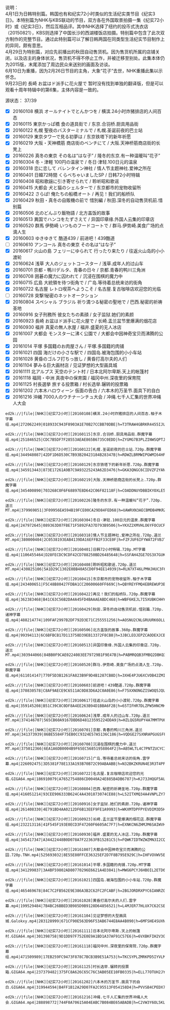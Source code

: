 说明：    
4月1日为日韩特别篇。韩国也有和纪实72小时类似的生活纪实类节目《纪实3日》。本特别篇为NHK与KBS联动的节目，双方各在外国取景拍摄一集《纪实72小时》或《纪实3日》，然后互相品评。其中NHK选择了纽约的投币式洗衣店（20150821），KBS则选择了中国长沙的西湖楼饭店拍摄。特别篇中包含了此次双方制作的完整节目。通过此特别篇可以了解日韩两国在同类型生活纪实节目制作上的异同，颇有意思。  
4月29日为特别篇，对应先前播出的秋田自动售货机。因为售货机所属的店铺关闭，以及店主的身体状况，售货机不得不停止工作，并被迁移至别处。此集本体仍为2015版，末尾添加了周边民众来送别的画面及访谈。  
6月10日为重播，因为2月26日节目的主角，大象“花子”去世，NHK重播此集以示怀念。  
9月23日的 長崎 お盆はド派手に花火屋で 暂时没有找到单独的翻译版，但是可以观看十周年特辑中的第6集，主体内容是一致的。  

源状态： 37/39  
- [x] 20160108 横浜 オールナイトでとんかつを / 横滨.24小时炸猪排店的人间百态
- [x] 20160115 東京かっぱ橋 食の道具街で / 东京.合羽桥.厨具用品街
- [x] 20160122 札幌 聖夜のバスターミナルで / 札幌.圣诞前夜的巴士站
- [x] 20160129 東京タワーで見る初夢は / 东京铁塔下的新年祈愿
- [x] 20160219 大阪・天神橋筋 商店街のベンチにて / 大阪.天神桥筋商店街的长凳上
- [x] 20160226 真冬の東京 その名は“はな子” / 隆冬的东京.有一种温暖叫“花子”
- [x] 20160304 冬・津軽 100円の温泉で / 冬日·津轻.100日元的温泉
- [x] 20160318 恋に恋して バレンタイン神社 / 情人节主题神社.爱神之所在
- [x] 20160401 日韓72時間 くらべちゃいましたSP / 日韩72小时特辑
- [x] 20160408 昭和歌謡に引き寄せられて / 聆听昭和歌谣
- [x] 20160415 大都会 犬と猫のシェルターで / 东京都市的宠物收留所
- [x] 20160422 さらば! 俺たちの船橋オート / 再见！我们的船桥队
- [x] 20160429 秋田・真冬の自販機の前で 惜別編 / 秋田.深冬的自动售货机前.惜别篇
- [x] 20160506 北のどんぶり飯物語 / 北方盖饭的故事
- [x] 20160513 異国でハンコをたずさえて / 异国印章缘.外国人云集的印章店
- [x] 20160520 群馬 伊勢崎 いつものフードコートで / 群马.伊势崎.美食广场的点滴人生
- [x] 20160603 ゆきゆきて 酷道439 / 前进吧！439酷道
- [ ] 20160610 アンコール 真冬の東京 その名は“はな子”
- [x] 20160617 火山の島 フェリーにゆられて 行ったり来たり / 往返火山岛的小小渡轮
- [x] 20160624 浅草 大人のジェットコースター / 浅草.成年人的过山车
- [X] 20160701 京都・鴨川デルタ、青春の日々 / 京都.青春的鸭川三角洲
- [x] 20160708 囲碁の魔力に囚われて / 沉浸在围棋的魔力中
- [X] 20160715 広島 大統領を待つ街角で / 广岛.等待着总统来访的街角
- [X] 20160722 名古屋 レトロ喫茶へようこそ / 名古屋.复古咖啡店欢迎您的光临
- [ ] 20160728 突撃!秘密のネットオークション
- [X] 20160804 スペシャル ブラジル 祈り満つる秘密の聖地で / 巴西.秘密的祈祷圣地
- [x] 20160916 女子刑務所 彼女たちの素顔 / 女子监狱.她们的素颜
- [x] 20160923 長崎 お盆はド派手に花火屋で / 长崎.盂兰盆节里爆满的烟花店
- [X] 20160930 福井 真夏の無人氷屋 / 福井.盛夏的无人冰店
- [X] 20161007 大都会 モンスターに沸く公園で / 大都会中因神奇宝贝而沸腾的公园
- [X] 20161014 平塚 多国籍のお肉屋さん / 平塚.多国籍的肉铺
- [X] 20161021 四国 海だけの小さな駅で / 四国岛.被海包围的小小车站
- [X] 20161028 黄昏のゴルフ打ちっ放し / 黄昏打高尔夫的人们
- [X] 20161104 夢みる巨大画材店 / 见证梦想的大型画具城
- [X] 20161111 北アルプス 天空のテント村 / 日本北阿尔卑斯.天上的帐篷村
- [X] 20161118 福岡・中洲 真夜中の保育園 / 福冈中州.深夜里的保育院
- [x] 20161125 村長選挙 旅する投票箱 / 村长选举.辗转的投票箱
- [X] 20161202 六本木ハロウィーン 仮面の告白 / 六本木的万圣节.面具下的自白
- [X] 20161216 沖縄 7000人のウチナーンチュ大会 / 冲绳.七千人汇集的世界冲绳人大会
```
ed2k://|file|[NHK][纪实72小时][20160108]横滨.24小时炸猪排店的人间百态.柚子木字幕组.mp4|272062249|018933C943F8903A1E70B27CCBB70DBE|h=T3TRAW4GBRKR4455IJUWUKCOU2X7FSOB|/

ed2k://|file|[NHK][纪实72小时][20160115]东京.合羽桥.厨具用品街.群魔字幕组.mp4|251846525|CDC7B5DF7F28553AEAE865B6735C0EDD|h=ZYGMG7B3PLZINWSQPTJIBVYC4OFEN7FY|/

ed2k://|file|[NHK][纪实72小时][20160122]札幌.圣诞前夜的巴士站.720p.群魔字幕组.mp4|344948087|42DF1D6D530C7B93B20423184B28347B|h=RDWZLBRMWIPGWMI64HPC73SEQZEYOEJF|/

ed2k://|file|[NHK][纪实72小时][20160129]东京铁塔下的新年祈愿.720p.群魔字幕组.mp4|345913443|873E17261A9B7C9A93225243A62D3476|h=GKA3QNGC6CIDVZF2YAN3YLJIRYK2E4S5|/

ed2k://|file|[NHK][纪实72小时][20160219]大阪.天神桥筋商店街的长凳上.720p.群魔字幕组.mp4|345400890|703268C0F6F68897E8D642C06F82118F|h=COADDNUYDBBIKYOXLE5TMWROGL42CNF4|/

ed2k://|file|[NHK][纪实72小时][20160226]隆冬的东京.有一种温暖叫“花子”.720p.道兰MT.mp4|379969851|3F09956EA594B19FCE00CA29D84FED68|h=UAWRXN3AECBMDB4MKRZK4WTZVKEDKXO2|/

ed2k://|file|[NHK][纪实72小时][20160304]冬日·津轻.100日元的温泉.群魔字幕组.mp4|247972645|089363D07FBE71F5892FA37D793B9506|h=YKXZ2XMVHLO6YFOCUCPRV34XT2ZPGSZU|/

ed2k://|file|[NHK][纪实72小时][20160318]情人节主题神社.爱神之所在.720p.道兰MT.mp4|380000404|2C0538193EAB4139DA16EFFB2F33CE0F|h=FZFJUF6IFYWAT2FVBJTFBVELQIMOCUMB|/

ed2k://|file|[NHK][纪实72小时][20160401]日韩72小时特辑.720p.MT字幕组.mp4|1106455464|D28FECDC9CDF42CD788250BD26485648|h=SSFAH4ZGE7OS3X7GUKOTNLECDPY2GZWC|/

ed2k://|file|[NHK][纪实72小时][20160408]聆听昭和歌谣.720p.道兰MT.mp4|430825106|5A1D29C1302E0BB40A5CD0F94EE14939|h=RLN7XT46LPMHJHUC3F6PFVJFWJ3YSZQM|/

ed2k://|file|[NHK][纪实72小时][20160415]东京都市的宠物收留所.柚子木字幕组.mp4|243400651|F5C48B80427FDBA1CC20600660FF669C|h=QBYREYFMQ4EBREWUP3BWP5NM4U5DRWZR|/

ed2k://|file|[NHK][纪实72小时][20160422]再见！我们的船桥队.720p.群魔字幕组.mp4|362383468|B41C63C56B2DA4A45FD4BAAAEABDC468|h=WBF6KEJL7I5XUBKCHHYUB2PKZINNR3PU|/

ed2k://|file|[NHK][纪实72小时][20160429]秋田.深冬的自动售货机前.惜别篇.720p.诸神字幕组.mp4|488214774|109FAF2997B2DF792D3E71C255551256|h=AOSNU2CNLGRUURK6OLLVVAONBX7MUYVI|/

ed2k://|file|[NHK][纪实72小时][20160506]北方盖饭的故事.360p.群魔字幕组.mp4|99394113|6C6BFBCB17D113758D39EB13372F8CB8|h=3JBCLEOJEPZCAODEXJCBLABOMZ7YA6HG|/

ed2k://|file|[NHK][纪实72小时][20160513]异国印章缘.外国人云集的印章店.720p.道兰MT.mp4|303944066|84BB0F9CAE0224083EE79729B1F9E47B|h=PABMRQQB3FMBQ2DBKQ3P5ALHXJBNI37Q|/

ed2k://|file|[NHK][纪实72小时][20160520]群马.伊势崎.美食广场的点滴人生.720p.群魔字幕组.mp4|611014147|770F5D3B1261FA823B9F9D4B1287CB8D|h=3XHE4PJU6XCVOB42ZMIRLQQMX3VO7UMM|/

ed2k://|file|[NHK][纪实72小时][20160603]前进吧！439酷道.720p.群魔字幕组.mp4|370830578|C8AF9AECE9C6511AC0D83D6A2C0A0E86|h=F75XXNONGZISWOQ5JQU7TBEXWBUSGPI7|/

ed2k://|file|[NHK][纪实72小时][20160617]往返火山岛的小小渡轮.720p.群魔字幕组.mp4|359145208|B51C39C8C0DF8A4EE263B94D1BBA6F2B|h=65TIFHR7DLZPW5HNCMHYAGZWR557IGYU|/

ed2k://|file|[NHK][纪实72小时][20160624]浅草.成年人的过山车.720p.道兰MT.mp4|374146707|565CB60A9167DBD6D48123595224DDA9|h=HZLQG5RUPY4A7MMTPUG6TEHRSF4EN44O|/

ed2k://|file|[NHK][纪实72小时][20160701]京都.青春的鸭川三角洲.道兰MT.mp4|341373939|86BE5584F75EB0CC9324E57A5136C186|h=VQDGE27SXNRAPGUGSFFLPDJACUCLEHY6|/

ed2k://|file|[NHK][纪实72小时][20160708]沉浸在围棋的魔力中.道兰MT.mp4|375012366|6EA1A6DB0004B9F65EC56851958864F2|h=AB5WLTL4C7PNTZUCYCI3R4DWQR55KK2H|/

ed2k://|file|[NHK][纪实72小时][20160715]广岛.等待着总统来访的街角.雲字幕.mp4|226092475|3D5381F78E133A193B70B72C99ABAABB|h=N32BKZKRUN4E3R3T4PPXHFTWIR7QEJVZ|/

ed2k://|file|[NHK][纪实72小时][20160722]名古屋.复古咖啡店欢迎您的光临.GIGA64.mp4|186910079|A7652754886CD0040A24E885B4DB6787|h=KJ73JHQGF5AUHNC6Y4BXXVMQA4VCAR4H|/

ed2k://|file|[NHK][纪实72小时][20160804]巴西.秘密的祈祷圣地.720p.群魔字幕组.mp4|416051214|93CEE906333B624C4A4301873074CE88|h=L52ITXMQ34A4VNPLZY7NKWDURDGG5KLG|/

ed2k://|file|[NHK][纪实72小时][20160916]女子监狱.她们的素颜.720p.诸神字幕组.mp4|261408330|4E791BD4AA0212DF6B13EEF9FE1A9993|h=WKXMTDPFPYEVDIM3D5H3MMXEO2XYQMQ5|/

ed2k://|file|[NHK][纪实72小时][20160923]长崎.盂兰盆节里爆满的烟花店.群魔字幕组.mp4|232213116|41F545F193E0ECD3F47260F6605AC7F7|h=EXNKCN6ZHMJM6SAIWVHMPWHMELTWBSOG|/

ed2k://|file|[NHK][纪实72小时][20160930]福井.盛夏的无人冰店.720p.群魔字幕组.mp4|345417347|A34422448B0D078A7F22363FB15281C5|h=FQWK7IDTWZWZMN3I2CQLXZCYFPPDJFMZ|/

ed2k://|file|[NHK][纪实72小时][20161007]大都会中因神奇宝贝而沸腾的公园.720p.TNH.mp4|525693032|8E55E80FFCE36325EF2D7F8B795E929C|h=IHFVOVWV5EUXJITU4TQY7IKFVJAM4DTI|/

ed2k://|file|[NHK][纪实72小时][20161014]平塚.多国籍的肉铺.720p.MT字幕组.mp4|341299837|3A4BF59802AD80770296E6621A4D3841|h=MWG6PCYJ6HBOIL2ETD65FGP7KSFFVXXE|/

ed2k://|file|[NHK][纪实72小时][20161021]四国岛.被海包围的小小车站.720p.群魔字幕组.mp4|465469678|84C7C2FB562E9E386A3B2C62FC2FCABF|h=2BGJORDRXPYC6IANRZGLFBJ5RFAVT36U|/

ed2k://|file|[NHK][纪实72小时][20161028]黄昏打高尔夫的人们.雲字幕.mp4|199529484|7B4BC26BBED3B985D9B9128D64856521|h=L4MJER77HLUX7C62CSE26B3VR3UXVW2S|/

ed2k://|file|[NHK][纪实72小时][20161104]见证梦想的大型画具城.Galokxy.mp4|283128999|671CF90E563D96F53AB6744E8AA4B090|h=6MFSHE4SUXNPA4SO6LYH7MIDZHN5C62U|/

ed2k://|file|[NHK][纪实72小时][20161111]日本北阿尔卑斯.天上的帐篷村.GIGA64.mp4|301398758|9D1DD97F752E0E9A1BD1A37AF91C57E6|h=6VXBKFIH2V3GPZWZ7OHQ4BANLUQKUDXB|/

ed2k://|file|[NHK][纪实72小时][20161118]福冈中州.深夜里的保育院.720p.群魔字幕组.mp4|471509989|17EB259FC9473F878C7BCB3B9E51A753|h=TKCSYPLZMRKPD5IYVLMOFKOV5OOLGW7Z|/

ed2k://|file|[NHK][纪实72小时][20161125]村长选举.辗转的投票箱.GIGA64.mp4|237379482|375FC8A626C65C76C3AB05EE10FB0335|h=ELL77OTUH2JYQ25D3JZGBDK2OHD6ZSDU|/

ed2k://|file|[NHK][纪实72小时][20161202]六本木的万圣节.面具下的自白.GIGA64.mp4|319944594|B4FF1B12A29D07FA2C95513F054158D4|h=PVVSB4CPEDX76IDWTQGVT5KCUTKYV5VH|/

ed2k://|file|[NHK][纪实72小时][20161216]冲绳.七千人汇集的世界冲绳人大会.GIGA64.mp4|288898772|744F0A70615A04EABC7B084BE65ABADB|h=C2VW3Y6OL5KLYTCYYJ244APUMKQQM2N5|/
```
